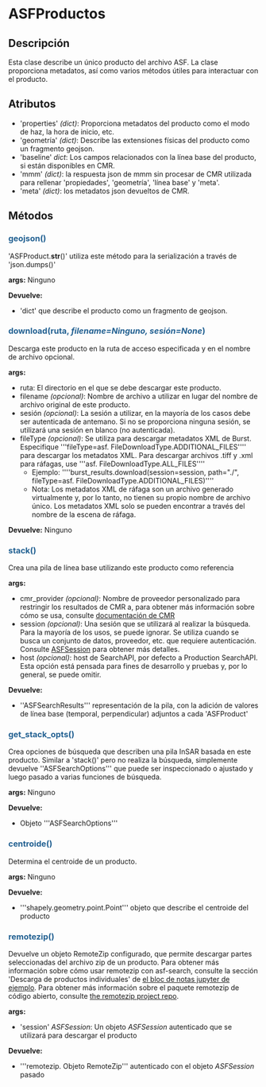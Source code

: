 # ASFProductos

## Descripción

Esta clase describe un único producto del archivo ASF. La clase proporciona metadatos, así como varios métodos útiles para interactuar con el producto.



## Atributos
- 'properties' _(dict)_: Proporciona metadatos del producto como el modo de haz, la hora de inicio, etc.
- 'geometría' _(dict)_: Describe las extensiones físicas del producto como un fragmento geojson.
- 'baseline' _dict_: Los campos relacionados con la línea base del producto, si están disponibles en CMR.
- 'mmm' _(dict)_: la respuesta json de mmm sin procesar de CMR utilizada para rellenar 'propiedades', 'geometría', 'línea base' y 'meta'.
- 'meta' _(dict)_: los metadatos json devueltos de CMR.
<!-- netrc
Cómo construir un archivo Netrc, enlace
O auth con estas opciones en su lugar -->



## Métodos

### <span style="color: #236192; tamaño de fuente: 20px;" >geojson()</span>

'ASFProduct.__str__()' utiliza este método para la serialización a través de 'json.dumps()'

**args:**
Ninguno

**Devuelve:**

- 'dict' que describe el producto como un fragmento de geojson.



### <span style="color: #236192; tamaño de fuente: 20px;" >download(ruta, _filename=Ninguno, sesión=None_)</span>

Descarga este producto en la ruta de acceso especificada y en el nombre de archivo opcional.

**args:**

- ruta: El directorio en el que se debe descargar este producto.
- filename _(opcional)_: Nombre de archivo a utilizar en lugar del nombre de archivo original de este producto.
- sesión _(opcional)_: La sesión a utilizar, en la mayoría de los casos debe ser autenticada de antemano. Si no se proporciona ninguna sesión, se utilizará una sesión en blanco (no autenticada).
- fileType _(opcional)_: Se utiliza para descargar metadatos XML de Burst. Especifique '''fileType=asf. FileDownloadType.ADDITIONAL_FILES'''' para descargar los metadatos XML. Para descargar archivos .tiff y .xml para ráfagas, use '''asf. FileDownloadType.ALL_FILES''''
	- Ejemplo: ''''burst_results.download(session=session, path="./", fileType=asf. FileDownloadType.ADDITIONAL_FILES)''''
	- Nota: Los metadatos XML de ráfaga son un archivo generado virtualmente y, por lo tanto, no tienen su propio nombre de archivo único. Los metadatos XML solo se pueden encontrar a través del nombre de la escena de ráfaga.

**Devuelve:**
Ninguno



### <span style="color: #236192; tamaño de fuente: 20px;" >stack()</span>

Crea una pila de línea base utilizando este producto como referencia

**args:**

- cmr_provider _(opcional)_: Nombre de proveedor personalizado para restringir los resultados de CMR a, para obtener más información sobre cómo se usa, consulte [documentación de CMR](https://cmr.earthdata.nasa.gov/search/site/docs/search/api.html#c-provider)
- session _(opcional)_: Una sesión que se utilizará al realizar la búsqueda. Para la mayoría de los usos, se puede ignorar. Se utiliza cuando se busca un conjunto de datos, proveedor, etc. que requiere autenticación. Consulte [ASFSession](/asf_search/ASFSession) para obtener más detalles.
- host _(opcional)_: host de SearchAPI, por defecto a Production SearchAPI. Esta opción está pensada para fines de desarrollo y pruebas y, por lo general, se puede omitir.

**Devuelve:**

- ''ASFSearchResults''' representación de la pila, con la adición de valores de línea base (temporal, perpendicular) adjuntos a cada 'ASFProduct'



### <span style="color: #236192; tamaño de fuente: 20px;" >get_stack_opts()</span>

Crea opciones de búsqueda que describen una pila InSAR basada en este producto. Similar a 'stack()' pero no realiza la búsqueda, simplemente devuelve ''ASFSearchOptions''' que puede ser inspeccionado o ajustado y luego pasado a varias funciones de búsqueda.

**args:**
Ninguno

**Devuelve:**

- Objeto '''ASFSearchOptions'''



### <span style="color: #236192; tamaño de fuente: 20px;" >centroide()</span>

Determina el centroide de un producto.

**args:**
Ninguno

**Devuelve:**

- '''shapely.geometry.point.Point''' objeto que describe el centroide del producto

<!-- Tendrá más que exportación geojson; Agregue esto cuando otras opciones de salida disponibles -->

### <span style="color: #236192; tamaño de fuente: 20px;" >remotezip()</span>

Devuelve un objeto RemoteZip configurado, que permite descargar partes seleccionadas del archivo zip de un producto.
Para obtener más información sobre cómo usar remotezip con asf-search, consulte la sección 'Descarga de productos individuales' de [el bloc de notas jupyter de ejemplo](https://github.com/asfadmin/Discovery-asf_search/blob/master/examples/5-Download.ipynb). Para obtener más información sobre el paquete remotezip de código abierto, consulte <a target="_blank" href="https://github.com/gtsystem/python-remotezip">the remotezip project repo</a>.

**args:**

- 'session' _ASFSession_: Un objeto _ASFSession_ autenticado que se utilizará para descargar el producto

**Devuelve:**

- '''remotezip. Objeto RemoteZip''' autenticado con el objeto _ASFSession_ pasado
